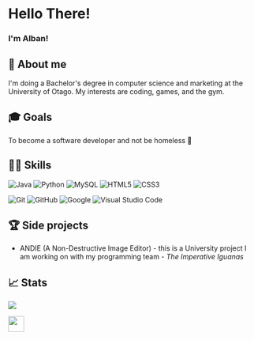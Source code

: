 <!-- Comments
- Markdown cheatsheet
  https://github.com/adam-p/markdown-here/wiki/Markdown-Cheatsheet 

- Bunch of README templates, but don't go too crazy 
  https://github.com/durgeshsamariya/awesome-github-profile-readme-templates/tree/master/templates
-->

# Hello There!

### I'm Alban!

## 🌱 About me
I'm doing a Bachelor's degree in computer science and marketing at the University of Otago. My interests are coding, games, and the gym.

## 🎓 Goals 
To become a software developer and not be homeless 🫡

## 🧑‍💻 Skills

<!-- You can find a bunch of badges here https://github.com/Ileriayo/markdown-badges#-frameworks-platforms-and-libraries -->
    
   ![Java](https://img.shields.io/badge/java-%23ED8B00.svg?style=for-the-badge&logo=openjdk&logoColor=white)
   ![Python](https://img.shields.io/badge/Python%20-%2314354C.svg?style=for-the-badge&logo=python&logoColor=white) 
   ![MySQL](https://img.shields.io/badge/mysql-4479A1.svg?style=for-the-badge&logo=mysql&logoColor=white)
   ![HTML5](https://img.shields.io/badge/HTML5%20-%23E34F26.svg?style=for-the-badge&logo=html5&logoColor=white)
   ![CSS3](https://img.shields.io/badge/CSS%20-%231572B6.svg?style=for-the-badge&logo=css3&logoColor=white)
   
   ![Git](https://img.shields.io/badge/git-%23F05033.svg?style=for-the-badge&logo=git&logoColor=white)
   ![GitHub](https://img.shields.io/badge/github-%23121011.svg?style=for-the-badge&logo=github&logoColor=white)
   ![Google](https://img.shields.io/badge/google-%234285F4.svg?style=for-the-badge&logo=google&logoColor=white)
   ![Visual Studio Code](https://img.shields.io/badge/Visual%20Studio%20Code-0078d7.svg?style=for-the-badge&logo=visual-studio-code&logoColor=white)
   <!--![Linux](https://img.shields.io/badge/Linux-FCC624?style=for-the-badge&logo=linux&logoColor=black) -->
   <!--![C++](https://img.shields.io/badge/C++%20-%2300599C.svg?style=for-the-badge&logo=c%2B%2B&logoColor=white)-->
   <!--![React](https://img.shields.io/badge/react-%2320232a.svg?style=for-the-badge&logo=react&logoColor=%2361DAFB)-->
   <!--![JavaScript](https://img.shields.io/badge/JavaScript%20-%23F7DF1E.svg?style=for-the-badge&logo=javascript&logoColor=black)-->
   <!--![AWS](https://img.shields.io/badge/AWS-%23FF9900.svg?style=for-the-badge&logo=amazon-aws&logoColor=white) -->

## 🏆 Side projects
- ANDIE (A Non-Destructive Image Editor) - this is a University project I am working on with my programming team - *The Imperative Iguanas*

## 📈 Stats 
<!-- info on this plugin: https://github.com/anuraghazra/github-readme-stats#readme -->
![](https://github-readme-stats.vercel.app/api?username=albanribet&count_private=true&show_icons=true&theme=github_dark&hide=contribs)

<a href = 'https://www.linkedin.com/in/alban-ribet-6274a72b7'> <img width = '32px' align= 'center' src="https://raw.githubusercontent.com/rahulbanerjee26/githubAboutMeGenerator/main/icons/linked-in-alt.svg"/></a>
